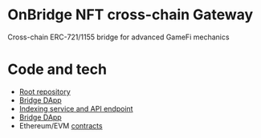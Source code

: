 # OnBridge NFT cross-chain Gateway

Cross-chain ERC-721/1155 bridge for advanced GameFi mechanics

# Code and tech

* [Root repository](https://github.com/Onbridge-io/onbridge)
* [Bridge DApp](https://github.com/Onbridge-io/onbridge_app)
* [Indexing service and API endpoint](https://github.com/Onbridge-io/onbridge_api)
* [Bridge DApp](https://github.com/Onbridge-io/onbridge_app)
* Ethereum/EVM [contracts](https://github.com/Onbridge-io/onbridge_contracts)
